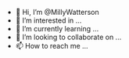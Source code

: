 - 👋 Hi, I’m @MillyWatterson
- 👀 I’m interested in ...
- 🌱 I’m currently learning ...
- 💞️ I’m looking to collaborate on ...
- 📫 How to reach me ...

<!---
MillyWatterson/MillyWatterson is a ✨ special ✨ repository because its `README.md` (this file) appears on your GitHub profile.
You can click the Preview link to take a look at your changes.
--->
